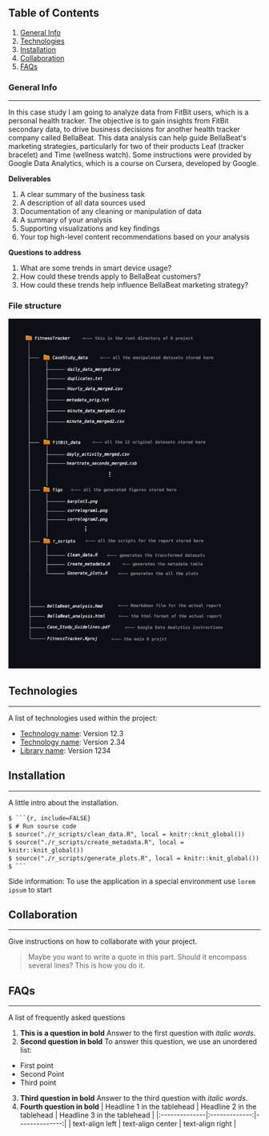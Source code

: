 ## Table of Contents
1. [General Info](#general-info)
2. [Technologies](#technologies)
3. [Installation](#installation)
4. [Collaboration](#collaboration)
5. [FAQs](#faqs)
### General Info
***
In this case study I am going to analyze data from FitBit users, which is a personal health tracker. The objective is to gain insights from FitBit secondary data, to drive business decisions for another health tracker company called BellaBeat. This data analysis can help guide BellaBeat's marketing strategies, particularly for two of their products Leaf (tracker bracelet) and Time (wellness watch). Some instructions were provided by Google Data Analytics, which is a course on Cursera, developed by Google.

**Deliverables**

1. A clear summary of the business task
2. A description of all data sources used
3. Documentation of any cleaning or manipulation of data
4. A summary of your analysis
5. Supporting visualizations and key findings
6. Your top high-level content recommendations based on your analysis

**Questions to address**

1. What are some trends in smart device usage?
2. How could these trends apply to BellaBeat customers?
3. How could these trends help influence BellaBeat marketing strategy?

### File structure
![Image text](https://github.com/v-Vahe/FItnessTracker_Case_Study/blob/main/figs/file_structure_diagram.jpg ) 
## Technologies
***
A list of technologies used within the project:
* [Technology name](https://example.com): Version 12.3 
* [Technology name](https://example.com): Version 2.34
* [Library name](https://example.com): Version 1234
## Installation
***
A little intro about the installation. 
```
$ ```{r, include=FALSE}
$ # Run sourse code
$ source("./r_scripts/clean_data.R", local = knitr::knit_global())
$ source("./r_scripts/create_metadata.R", local = knitr::knit_global())
$ source("./r_scripts/generate_plots.R", local = knitr::knit_global())
$ ```
```
Side information: To use the application in a special environment use ```lorem ipsum``` to start
## Collaboration
***
Give instructions on how to collaborate with your project.
> Maybe you want to write a quote in this part. 
> Should it encompass several lines?
> This is how you do it.
## FAQs
***
A list of frequently asked questions
1. **This is a question in bold**
Answer to the first question with _italic words_. 
2. __Second question in bold__ 
To answer this question, we use an unordered list:
* First point
* Second Point
* Third point
3. **Third question in bold**
Answer to the third question with *italic words*.
4. **Fourth question in bold**
| Headline 1 in the tablehead | Headline 2 in the tablehead | Headline 3 in the tablehead |
|:--------------|:-------------:|--------------:|
| text-align left | text-align center | text-align right |